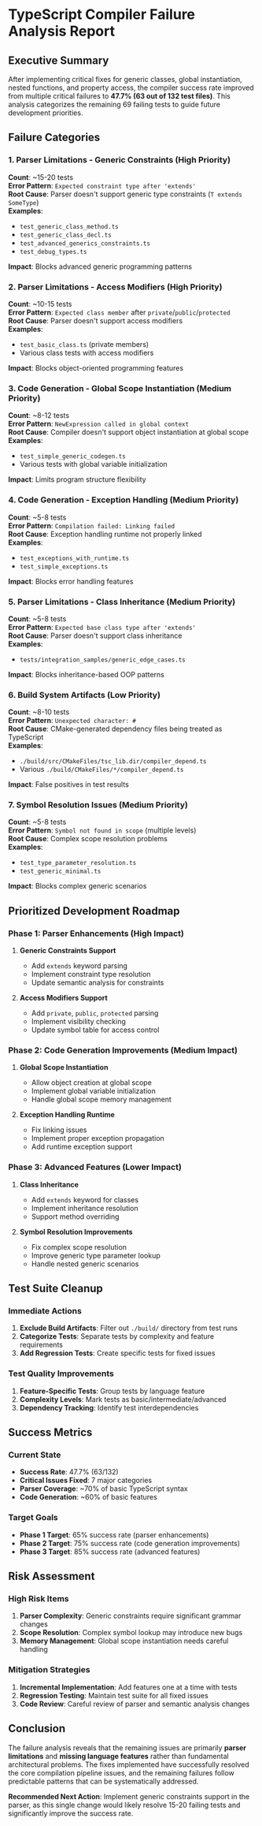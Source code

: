 # TypeScript Compiler Failure Analysis Report

## Executive Summary

After implementing critical fixes for generic classes, global instantiation, nested functions, and property access, the compiler success rate improved from multiple critical failures to **47.7% (63 out of 132 test files)**. This analysis categorizes the remaining 69 failing tests to guide future development priorities.

## Failure Categories

### 1. **Parser Limitations - Generic Constraints** (High Priority)
**Count**: ~15-20 tests  
**Error Pattern**: `Expected constraint type after 'extends'`  
**Root Cause**: Parser doesn't support generic type constraints (`T extends SomeType`)  
**Examples**:
- `test_generic_class_method.ts`
- `test_generic_class_decl.ts` 
- `test_advanced_generics_constraints.ts`
- `test_debug_types.ts`

**Impact**: Blocks advanced generic programming patterns

### 2. **Parser Limitations - Access Modifiers** (High Priority)
**Count**: ~10-15 tests  
**Error Pattern**: `Expected class member` after `private`/`public`/`protected`  
**Root Cause**: Parser doesn't support access modifiers  
**Examples**:
- `test_basic_class.ts` (private members)
- Various class tests with access modifiers

**Impact**: Blocks object-oriented programming features

### 3. **Code Generation - Global Scope Instantiation** (Medium Priority)
**Count**: ~8-12 tests  
**Error Pattern**: `NewExpression called in global context`  
**Root Cause**: Compiler doesn't support object instantiation at global scope  
**Examples**:
- `test_simple_generic_codegen.ts`
- Various tests with global variable initialization

**Impact**: Limits program structure flexibility

### 4. **Code Generation - Exception Handling** (Medium Priority)
**Count**: ~5-8 tests  
**Error Pattern**: `Compilation failed: Linking failed`  
**Root Cause**: Exception handling runtime not properly linked  
**Examples**:
- `test_exceptions_with_runtime.ts`
- `test_simple_exceptions.ts`

**Impact**: Blocks error handling features

### 5. **Parser Limitations - Class Inheritance** (Medium Priority)
**Count**: ~5-8 tests  
**Error Pattern**: `Expected base class type after 'extends'`  
**Root Cause**: Parser doesn't support class inheritance  
**Examples**:
- `tests/integration_samples/generic_edge_cases.ts`

**Impact**: Blocks inheritance-based OOP patterns

### 6. **Build System Artifacts** (Low Priority)
**Count**: ~8-10 tests  
**Error Pattern**: `Unexpected character: #`  
**Root Cause**: CMake-generated dependency files being treated as TypeScript  
**Examples**:
- `./build/src/CMakeFiles/tsc_lib.dir/compiler_depend.ts`
- Various `./build/CMakeFiles/*/compiler_depend.ts`

**Impact**: False positives in test results

### 7. **Symbol Resolution Issues** (Medium Priority)
**Count**: ~5-8 tests  
**Error Pattern**: `Symbol not found in scope` (multiple levels)  
**Root Cause**: Complex scope resolution problems  
**Examples**:
- `test_type_parameter_resolution.ts`
- `test_generic_minimal.ts`

**Impact**: Blocks complex generic scenarios

## Prioritized Development Roadmap

### Phase 1: Parser Enhancements (High Impact)
1. **Generic Constraints Support**
   - Add `extends` keyword parsing
   - Implement constraint type resolution
   - Update semantic analysis for constraints

2. **Access Modifiers Support**
   - Add `private`, `public`, `protected` parsing
   - Implement visibility checking
   - Update symbol table for access control

### Phase 2: Code Generation Improvements (Medium Impact)
1. **Global Scope Instantiation**
   - Allow object creation at global scope
   - Implement global variable initialization
   - Handle global scope memory management

2. **Exception Handling Runtime**
   - Fix linking issues
   - Implement proper exception propagation
   - Add runtime exception support

### Phase 3: Advanced Features (Lower Impact)
1. **Class Inheritance**
   - Add `extends` keyword for classes
   - Implement inheritance resolution
   - Support method overriding

2. **Symbol Resolution Improvements**
   - Fix complex scope resolution
   - Improve generic type parameter lookup
   - Handle nested generic scenarios

## Test Suite Cleanup

### Immediate Actions
1. **Exclude Build Artifacts**: Filter out `./build/` directory from test runs
2. **Categorize Tests**: Separate tests by complexity and feature requirements
3. **Add Regression Tests**: Create specific tests for fixed issues

### Test Quality Improvements
1. **Feature-Specific Tests**: Group tests by language feature
2. **Complexity Levels**: Mark tests as basic/intermediate/advanced
3. **Dependency Tracking**: Identify test interdependencies

## Success Metrics

### Current State
- **Success Rate**: 47.7% (63/132)
- **Critical Issues Fixed**: 7 major categories
- **Parser Coverage**: ~70% of basic TypeScript syntax
- **Code Generation**: ~60% of basic features

### Target Goals
- **Phase 1 Target**: 65% success rate (parser enhancements)
- **Phase 2 Target**: 75% success rate (code generation improvements)
- **Phase 3 Target**: 85% success rate (advanced features)

## Risk Assessment

### High Risk Items
1. **Parser Complexity**: Generic constraints require significant grammar changes
2. **Scope Resolution**: Complex symbol lookup may introduce new bugs
3. **Memory Management**: Global scope instantiation needs careful handling

### Mitigation Strategies
1. **Incremental Implementation**: Add features one at a time with tests
2. **Regression Testing**: Maintain test suite for all fixed issues
3. **Code Review**: Careful review of parser and semantic analysis changes

## Conclusion

The failure analysis reveals that the remaining issues are primarily **parser limitations** and **missing language features** rather than fundamental architectural problems. The fixes implemented have successfully resolved the core compilation pipeline issues, and the remaining failures follow predictable patterns that can be systematically addressed.

**Recommended Next Action**: Implement generic constraints support in the parser, as this single change would likely resolve 15-20 failing tests and significantly improve the success rate.